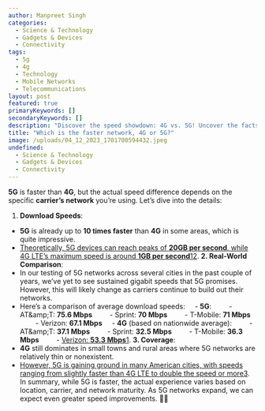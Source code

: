 ```yaml
---
author: Manpreet Singh
categories:
  - Science & Technology
  - Gadgets & Devices
  - Connectivity
tags:
  - 5g
  - 4g
  - Technology
  - Mobile Networks
  - Telecommunications
layout: post
featured: true
primaryKeywords: []
secondaryKeywords: []
description: "Discover the speed showdown: 4G vs. 5G! Uncover the facts, real-world comparisons, and coverage details. Is 5G truly the game-changer it promises to be? Dive into the details and find out! 🚀📶"
title: "Which is the faster network, 4G or 5G?"
image: /uploads/04_12_2023_1701700594432.jpeg
undefined:
  - Science & Technology
  - Gadgets & Devices
  - Connectivity
---
```


**5G** is faster than **4G**, but the actual speed difference depends on the specific **carrier’s network** you’re using. Let’s dive into the details:

1. **Download Speeds**:

- **5G** is already up to **10 times faster** than **4G** in some areas, which is quite impressive.
- [Theoretically, 5G devices can reach peaks of **20GB per second**, while 4G LTE’s maximum speed is around **1GB per second**](https://www.tomsguide.com/features/5g-vs-4g)[1](https://www.tomsguide.com/features/5g-vs-4g)[2](https://gospeedcheck.com/article/what-is-the-difference-between-5g-vs-4g-speeds-420).
  **2. Real-World Comparison**:
- In our testing of 5G networks across several cities in the past couple of years, we’ve yet to see sustained gigabit speeds that 5G promises. However, this will likely change as carriers continue to build out their networks.
- Here’s a comparison of average download speeds:
  &nbsp;&nbsp;&nbsp;&nbsp;- **5G**:
  &nbsp;&nbsp;&nbsp;&nbsp;&nbsp;&nbsp;&nbsp;&nbsp;- AT&amp;amp;T: **75.6 Mbps**
  &nbsp;&nbsp;&nbsp;&nbsp;&nbsp;&nbsp;&nbsp;&nbsp;- Sprint: **70 Mbps**
  &nbsp;&nbsp;&nbsp;&nbsp;&nbsp;&nbsp;&nbsp;&nbsp;- T-Mobile: **71 Mbps**
  &nbsp;&nbsp;&nbsp;&nbsp;&nbsp;&nbsp;&nbsp;&nbsp;- Verizon: **67.1 Mbps**
  &nbsp;&nbsp;&nbsp;&nbsp;- **4G** (based on nationwide average):
  &nbsp;&nbsp;&nbsp;&nbsp;&nbsp;&nbsp;&nbsp;&nbsp;- AT&amp;amp;T: **37.1 Mbps**
  &nbsp;&nbsp;&nbsp;&nbsp;&nbsp;&nbsp;&nbsp;&nbsp;- Sprint: **32.5 Mbps**
  &nbsp;&nbsp;&nbsp;&nbsp;&nbsp;&nbsp;&nbsp;&nbsp;- T-Mobile: **36.3 Mbps**
  &nbsp;&nbsp;&nbsp;&nbsp;&nbsp;&nbsp;&nbsp;&nbsp;- [Verizon: **53.3 Mbps**](https://www.tomsguide.com/features/5g-vs-4g)[1](https://www.tomsguide.com/features/5g-vs-4g).
  **3. Coverage**:
- **4G** still dominates in small towns and rural areas where 5G networks are relatively thin or nonexistent.
- [However, 5G is gaining ground in many American cities, with speeds ranging from slightly faster than 4G LTE to double the speed or more](https://www.highspeedinternet.com/resources/4g-vs-5g)[3](https://www.highspeedinternet.com/resources/4g-vs-5g).
  In summary, while 5G is faster, the actual experience varies based on location, carrier, and network maturity. As 5G networks expand, we can expect even greater speed improvements. 🚀📶
